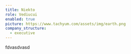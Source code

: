 ```yaml
---
title: Niekto
role: Vediucui
enabled: true
picture: https://www.tachyum.com/assets/img/earth.png
company_structure:
  - executive
---
```

fdvasdvasd